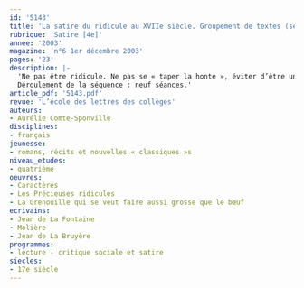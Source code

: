 ```yaml
---
id: '5143'
title: 'La satire du ridicule au XVIIe siècle. Groupement de textes (séquence)'
rubrique: 'Satire [4e]'
annee: '2003'
magazine: 'n°6 1er décembre 2003'
pages: '23'
description: |-
  'Ne pas être ridicule. Ne pas se « taper la honte », éviter d’être un « bouffon ». Telle est la principale préoccupation de la plupart des élèves. Ce souci majeur à l’adolescence illustre un besoin de reconnaissance sociale qui passe, entre autres, par le port de vêtements de marque ou l’usage d’un téléphone portable dernier cri. Mais, parallèlement à la mode dont ils sont la conséquence directe, les critères du ridicule varient avec une rapidité déconcertante, voire angoissante pour des enfants en devenir. Cette séquence n’a pas la prétention de désinhiber les élèves. Toutefois, à travers l’étude de textes littéraires aisément accessibles, il s’agit de leur proposer une vision différente de ce que peut recouvrir le ridicule, pour leur apprendre à relativiser, à porter un jugement différent sur soi comme sur autrui et pour participer, même très modestement, à leur affirmation de soi. En outre, cette séquence offre une transition chronologico-thématique intéressante entre l’étude d’une pièce de Molière et celle de la satire au XVIIIe siècle recommandées par les programmes.
  Déroulement de la séquence : neuf séances.'
article_pdf: '5143.pdf'
revue: 'L’école des lettres des collèges'
auteurs:
- Aurélie Comte-Sponville
disciplines:
- français
jeunesse:
- romans, récits et nouvelles « classiques »s
niveau_etudes:
- quatrième
oeuvres:
- Caractères
- Les Précieuses ridicules
- La Grenouille qui se veut faire aussi grosse que le bœuf
ecrivains:
- Jean de La Fontaine
- Molière
- Jean de La Bruyère
programmes:
- lecture - critique sociale et satire
siecles:
- 17e siècle
---
```

